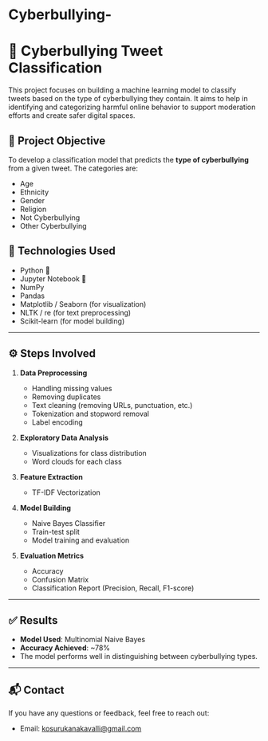 # Cyberbullying-
# 🚫 Cyberbullying Tweet Classification

This project focuses on building a machine learning model to classify tweets based on the type of cyberbullying they contain. It aims to help in identifying and categorizing harmful online behavior to support moderation efforts and create safer digital spaces.

## 📌 Project Objective

To develop a classification model that predicts the **type of cyberbullying** from a given tweet. The categories are:

- Age
- Ethnicity
- Gender
- Religion
- Not Cyberbullying
- Other Cyberbullying


## 🔧 Technologies Used

- Python 🐍
- Jupyter Notebook 📓
- NumPy
- Pandas
- Matplotlib / Seaborn (for visualization)
- NLTK / re (for text preprocessing)
- Scikit-learn (for model building)

---

## ⚙️ Steps Involved

1. **Data Preprocessing**
   - Handling missing values
   - Removing duplicates
   - Text cleaning (removing URLs, punctuation, etc.)
   - Tokenization and stopword removal
   - Label encoding

2. **Exploratory Data Analysis**
   - Visualizations for class distribution
   - Word clouds for each class

3. **Feature Extraction**
   - TF-IDF Vectorization

4. **Model Building**
   - Naive Bayes Classifier
   - Train-test split
   - Model training and evaluation

5. **Evaluation Metrics**
   - Accuracy
   - Confusion Matrix
   - Classification Report (Precision, Recall, F1-score)

---

## ✅ Results

- **Model Used**: Multinomial Naive Bayes
- **Accuracy Achieved**: ~78%
- The model performs well in distinguishing between cyberbullying types.


---

## 📬 Contact

If you have any questions or feedback, feel free to reach out:

- Email: kosurukanakavalli@gmail.com



